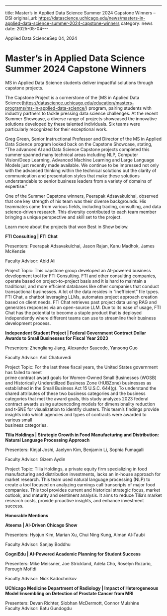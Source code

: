 ---
title: Master’s in Applied Data Science Summer 2024 Capstone Winners – DSI
original_url: https://datascience.uchicago.edu/news/masters-in-applied-data-science-summer-2024-capstone-winners
category: news
date: 2025-05-04---

Applied Data ScienceSep 04, 2024

# Master’s in Applied Data Science Summer 2024 Capstone Winners

MS in Applied Data Science students deliver impactful solutions through capstone projects.

The Capstone Project is a cornerstone of the [MS in Applied Data Science(https://datascience.uchicago.edu/education/masters-programs/ms-in-applied-data-science/) program, pairing students with industry partners to tackle pressing data science challenges. At the recent Summer Showcase, a diverse range of projects showcased the innovative solutions developed by these talented individuals. Six teams were particularly recognized for their exceptional work.

Greg Green, Senior Instructional Professor and Director of the MS in Applied Data Science program looked back on the Capstone Showcase, stating, “The advanced AI and Data Science Capstone projects completed this summer spanned many technical areas including NLP, Computer Vision/Deep Learning, Advanced Machine Learning and Large Language Models just recently made available. We continue to be impressed not only with the advanced thinking within the technical solutions but the clarity of communication and presentation styles that make these solutions understandable to senior business leaders from a variety of domains of expertise.”

One of the Summer Capstone winners, Peerapak Adsavakulchai, observed that one key strength of his team was their diverse backgrounds. His teammates came from various fields, including trading, consulting, and data science-driven research. This diversity contributed to each team member bringing a unique perspective and skill set to the project.

Learn more about the projects that won Best in Show below.

**FTI Consulting | FTI Chat**

Presenters: Peerapak Adsavakulchai, Jason Rajan, Kanu Madhok, James McKenzie

Faculty Advisor: Abid Ali

Project Topic: This capstone group developed an AI-powered business development tool for FTI Consulting. FTI and other consulting companies, operate based on project-to-project basis and it is hard to maintain a traditional, and more efficient databases like other companies that conduct transactional businesses. A lot of the data resides in “inefficient” file types. FTI Chat, a chatbot leveraging LLMs, automates project approach creation based on client needs. FTI Chat retrieves past project data using RAG and generates responses via an open-source LLM. Due to its ease of usage, FTI Chat has the potential to become a staple product that is deployed independently where different teams can use to streamline their business development process.

**Independent Student Project | Federal Government Contract Dollar Awards to Small Businesses for Fiscal Year 2023**

Presenters: Zhengliang Jiang, Alexander Saucedo, Yansong Guo

Faculty Advisor: Anil Chaturvedi

Project Topic: For the last three fiscal years, the United States government has failed to meet  
prime contract award goals for Women-Owned Small Businesses (WOSB) and Historically Underutilized Business Zone (HUBZone) businesses as established in the Small Business Act 15 U.S.C. 644(g). To understand the shared attributes of these two business categories and the business categories that met the award goals, this study analyzes 2023 federal contract awards using autoencoding models for dimensionality reduction and t-SNE for visualization to identify clusters. This team’s findings provide insights into which agencies and types of contracts were awarded to various small  
business categories.

**Tilia Holdings | Strategic Growth in Food Manufacturing and Distribution: Natural Language Processing Approach**

Presenters: Kinjal Joshi, Jaelynn Kim, Benjamin Li, Sophia Fumagalli

Faculty Advisor: Gizem Aydin

Project Topic: Tilia Holdings, a private equity firm specializing in food manufacturing and distribution investments, lacks an in-house approach for market research. This team used natural language processing (NLP) to create a tool focused on analyzing earnings call transcripts of major food companies. This tool provides current and historical strategic focus, market outlook, and maturity and sentiment analysis. It aims to reduce Tilia’s market research costs, provide proactive insights, and enhance investment success.

**Honorable Mentions**

**Ateema | AI-Driven Chicago Show**

Presenters: Hyojun Kim, Marian Xu, Chui Ning Kung, Aiman Al-Taubi

Faculty Advisor: Sanjay Boddhu

****CogniEdu | AI-Powered Academic Planning for Student Success****

Presenters: Mike Meissner, Joe Strickland, Adela Cho, Roselyn Rozario, Forough Mofidi

Faculty Advisor: Nick Kadochnikov

**UChicago Medicine Department of Radiology | Impact of Heterogeneous Model Ensembling on Detection of Prostate Cancer from MRI**

Presenters: Devan Richter, Siobhan McDermott, Connor Mulshine  
Faculty Advisor: Batu Gundogdu
